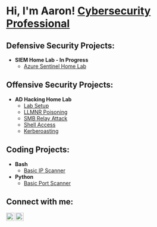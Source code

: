 <h1>Hi, I'm Aaron! <a href="https://www.linkedin.com/in/aaron-conary/">Cybersecurity Professional</a></h1>

<h2>Defensive Security Projects:</h2>

- <b>SIEM Home Lab - In Progress </b>
  - [Azure Sentinel Home Lab]()
 
<h2>Offensive Security Projects:</h2>

- <b>AD Hacking Home Lab </b>
  - [Lab Setup](https://github.com/amconary/AD-HackLab)
  - [LLMNR Poisoning](https://github.com/amconary/LLMNRpoisoning)
  - [SMB Relay Attack](https://github.com/amconary/SMBrelay)
  - [Shell Access](https://github.com/amconary/shellaccess)
  - [Kerberoasting](https://github.com/amconary/kerberoast)
 
<h2>Coding Projects:</h2>

- <b>Bash</b>
  - [Basic IP Scanner](https://github.com/amconary/IP-Scanner-Utility)
- <b>Python</b>
  - [Basic Port Scanner](https://github.com/amconary/Port-Scanner-Utility)

<h2>Connect with me:</h2>

[<img align="left" alt="JoshMadakor | Twitter" width="22px" src="https://cdn.jsdelivr.net/npm/simple-icons@v3/icons/twitter.svg" />][twitter]
[<img align="left" alt="JoshMadakor | LinkedIn" width="22px" src="https://cdn.jsdelivr.net/npm/simple-icons@v3/icons/linkedin.svg" />][linkedin]

[twitter]: https://twitter.com/AaronConary
[linkedin]: https://www.linkedin.com/in/aaron-conary

<!--
**amconary/amconary** is a ✨ _special_ ✨ repository because its `README.md` (this file) appears on your GitHub profile.

Here are some ideas to get you started:

- 🔭 I’m currently working on ...
- 🌱 I’m currently learning ...
- 👯 I’m looking to collaborate on ...
- 🤔 I’m looking for help with ...
- 💬 Ask me about ...
- 📫 How to reach me: ...
- 😄 Pronouns: ...
- ⚡ Fun fact: ...
-->
